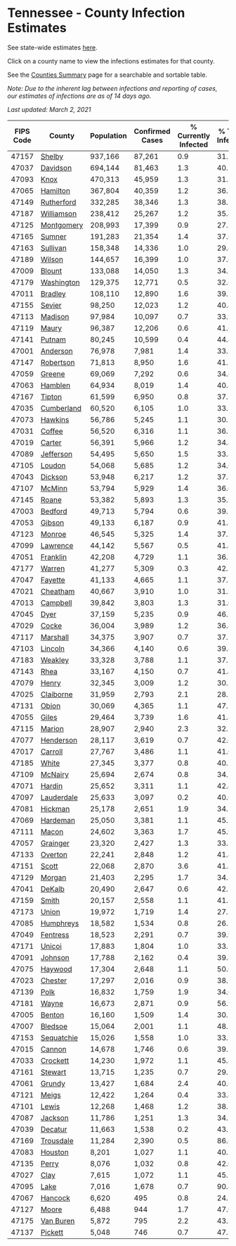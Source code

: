 # Tennessee - County Infection Estimates

See state-wide estimates [here](/infections/us-tn).

Click on a county name to view the infections estimates for that county.

See the [Counties Summary](/infections/summary-counties) page for a searchable and sortable table.

*Note: Due to the inherent lag between infections and reporting of cases, our estimates of infections are as of 14 days ago.*

*Last updated: March 2, 2021*

|   FIPS Code |                   County |   Population |   Confirmed Cases |   % Currently Infected |   % Total Infected |
|-------------|--------------------------|--------------|-------------------|------------------------|--------------------|
|       47157 |         [Shelby](shelby) |      937,166 |            87,261 |                    0.9 |               31.7 |
|       47037 |     [Davidson](davidson) |      694,144 |            81,463 |                    1.3 |               40.2 |
|       47093 |             [Knox](knox) |      470,313 |            45,959 |                    1.3 |               31.8 |
|       47065 |     [Hamilton](hamilton) |      367,804 |            40,359 |                    1.2 |               36.3 |
|       47149 | [Rutherford](rutherford) |      332,285 |            38,346 |                    1.3 |               38.3 |
|       47187 | [Williamson](williamson) |      238,412 |            25,267 |                    1.2 |               35.4 |
|       47125 | [Montgomery](montgomery) |      208,993 |            17,399 |                    0.9 |               27.3 |
|       47165 |         [Sumner](sumner) |      191,283 |            21,354 |                    1.4 |               37.6 |
|       47163 |     [Sullivan](sullivan) |      158,348 |            14,336 |                    1.0 |               29.4 |
|       47189 |         [Wilson](wilson) |      144,657 |            16,399 |                    1.0 |               37.6 |
|       47009 |         [Blount](blount) |      133,088 |            14,050 |                    1.3 |               34.5 |
|       47179 | [Washington](washington) |      129,375 |            12,771 |                    0.5 |               32.6 |
|       47011 |       [Bradley](bradley) |      108,110 |            12,890 |                    1.6 |               39.1 |
|       47155 |         [Sevier](sevier) |       98,250 |            12,023 |                    1.2 |               40.4 |
|       47113 |       [Madison](madison) |       97,984 |            10,097 |                    0.7 |               33.9 |
|       47119 |           [Maury](maury) |       96,387 |            12,206 |                    0.6 |               41.6 |
|       47141 |         [Putnam](putnam) |       80,245 |            10,599 |                    0.4 |               44.4 |
|       47001 |     [Anderson](anderson) |       76,978 |             7,981 |                    1.4 |               33.7 |
|       47147 |   [Robertson](robertson) |       71,813 |             8,950 |                    1.6 |               41.7 |
|       47059 |         [Greene](greene) |       69,069 |             7,292 |                    0.6 |               34.6 |
|       47063 |       [Hamblen](hamblen) |       64,934 |             8,019 |                    1.4 |               40.8 |
|       47167 |         [Tipton](tipton) |       61,599 |             6,950 |                    0.8 |               37.7 |
|       47035 | [Cumberland](cumberland) |       60,520 |             6,105 |                    1.0 |               33.3 |
|       47073 |       [Hawkins](hawkins) |       56,786 |             5,245 |                    1.1 |               30.1 |
|       47031 |         [Coffee](coffee) |       56,520 |             6,316 |                    1.1 |               36.3 |
|       47019 |         [Carter](carter) |       56,391 |             5,966 |                    1.2 |               34.4 |
|       47089 |   [Jefferson](jefferson) |       54,495 |             5,650 |                    1.5 |               33.8 |
|       47105 |         [Loudon](loudon) |       54,068 |             5,685 |                    1.2 |               34.6 |
|       47043 |       [Dickson](dickson) |       53,948 |             6,217 |                    1.2 |               37.9 |
|       47107 |         [McMinn](mcminn) |       53,794 |             5,929 |                    1.4 |               36.0 |
|       47145 |           [Roane](roane) |       53,382 |             5,893 |                    1.3 |               35.9 |
|       47003 |       [Bedford](bedford) |       49,713 |             5,794 |                    0.6 |               39.1 |
|       47053 |         [Gibson](gibson) |       49,133 |             6,187 |                    0.9 |               41.4 |
|       47123 |         [Monroe](monroe) |       46,545 |             5,325 |                    1.4 |               37.3 |
|       47099 |     [Lawrence](lawrence) |       44,142 |             5,567 |                    0.5 |               41.4 |
|       47051 |     [Franklin](franklin) |       42,208 |             4,729 |                    1.1 |               36.5 |
|       47177 |         [Warren](warren) |       41,277 |             5,309 |                    0.3 |               42.3 |
|       47047 |       [Fayette](fayette) |       41,133 |             4,665 |                    1.1 |               37.5 |
|       47021 |     [Cheatham](cheatham) |       40,667 |             3,910 |                    1.0 |               31.9 |
|       47013 |     [Campbell](campbell) |       39,842 |             3,803 |                    1.3 |               31.0 |
|       47045 |             [Dyer](dyer) |       37,159 |             5,235 |                    0.9 |               46.2 |
|       47029 |           [Cocke](cocke) |       36,004 |             3,989 |                    1.2 |               36.4 |
|       47117 |     [Marshall](marshall) |       34,375 |             3,907 |                    0.7 |               37.1 |
|       47103 |       [Lincoln](lincoln) |       34,366 |             4,140 |                    0.6 |               39.4 |
|       47183 |       [Weakley](weakley) |       33,328 |             3,788 |                    1.1 |               37.1 |
|       47143 |             [Rhea](rhea) |       33,167 |             4,150 |                    0.7 |               41.4 |
|       47079 |           [Henry](henry) |       32,345 |             3,009 |                    1.2 |               30.2 |
|       47025 |   [Claiborne](claiborne) |       31,959 |             2,793 |                    2.1 |               28.2 |
|       47131 |           [Obion](obion) |       30,069 |             4,365 |                    1.1 |               47.5 |
|       47055 |           [Giles](giles) |       29,464 |             3,739 |                    1.6 |               41.4 |
|       47115 |         [Marion](marion) |       28,907 |             2,940 |                    2.3 |               32.7 |
|       47077 |   [Henderson](henderson) |       28,117 |             3,619 |                    0.7 |               42.6 |
|       47017 |       [Carroll](carroll) |       27,767 |             3,486 |                    1.1 |               41.0 |
|       47185 |           [White](white) |       27,345 |             3,377 |                    0.8 |               40.1 |
|       47109 |       [McNairy](mcnairy) |       25,694 |             2,674 |                    0.8 |               34.1 |
|       47071 |         [Hardin](hardin) |       25,652 |             3,311 |                    1.1 |               42.4 |
|       47097 | [Lauderdale](lauderdale) |       25,633 |             3,097 |                    0.2 |               40.0 |
|       47081 |       [Hickman](hickman) |       25,178 |             2,651 |                    1.9 |               34.2 |
|       47069 |     [Hardeman](hardeman) |       25,050 |             3,381 |                    1.1 |               45.3 |
|       47111 |           [Macon](macon) |       24,602 |             3,363 |                    1.7 |               45.9 |
|       47057 |     [Grainger](grainger) |       23,320 |             2,427 |                    1.3 |               33.8 |
|       47133 |       [Overton](overton) |       22,241 |             2,848 |                    1.2 |               41.4 |
|       47151 |           [Scott](scott) |       22,068 |             2,870 |                    3.6 |               41.8 |
|       47129 |         [Morgan](morgan) |       21,403 |             2,295 |                    1.7 |               34.8 |
|       47041 |         [DeKalb](dekalb) |       20,490 |             2,647 |                    0.6 |               42.7 |
|       47159 |           [Smith](smith) |       20,157 |             2,558 |                    1.1 |               41.8 |
|       47173 |           [Union](union) |       19,972 |             1,719 |                    1.4 |               27.5 |
|       47085 |   [Humphreys](humphreys) |       18,582 |             1,534 |                    0.8 |               26.7 |
|       47049 |     [Fentress](fentress) |       18,523 |             2,291 |                    0.7 |               39.9 |
|       47171 |         [Unicoi](unicoi) |       17,883 |             1,804 |                    1.0 |               33.2 |
|       47091 |       [Johnson](johnson) |       17,788 |             2,162 |                    0.4 |               39.4 |
|       47075 |       [Haywood](haywood) |       17,304 |             2,648 |                    1.1 |               50.6 |
|       47023 |       [Chester](chester) |       17,297 |             2,016 |                    0.9 |               38.2 |
|       47139 |             [Polk](polk) |       16,832 |             1,759 |                    1.9 |               34.0 |
|       47181 |           [Wayne](wayne) |       16,673 |             2,871 |                    0.9 |               56.9 |
|       47005 |         [Benton](benton) |       16,160 |             1,509 |                    1.4 |               30.5 |
|       47007 |       [Bledsoe](bledsoe) |       15,064 |             2,001 |                    1.1 |               48.5 |
|       47153 | [Sequatchie](sequatchie) |       15,026 |             1,558 |                    1.0 |               33.7 |
|       47015 |         [Cannon](cannon) |       14,678 |             1,746 |                    0.6 |               39.3 |
|       47033 |     [Crockett](crockett) |       14,230 |             1,972 |                    1.1 |               45.4 |
|       47161 |       [Stewart](stewart) |       13,715 |             1,235 |                    0.7 |               29.2 |
|       47061 |         [Grundy](grundy) |       13,427 |             1,684 |                    2.4 |               40.6 |
|       47121 |           [Meigs](meigs) |       12,422 |             1,264 |                    0.4 |               33.4 |
|       47101 |           [Lewis](lewis) |       12,268 |             1,468 |                    1.2 |               38.5 |
|       47087 |       [Jackson](jackson) |       11,786 |             1,251 |                    1.3 |               34.5 |
|       47039 |       [Decatur](decatur) |       11,663 |             1,538 |                    0.2 |               43.2 |
|       47169 |   [Trousdale](trousdale) |       11,284 |             2,390 |                    0.5 |               86.6 |
|       47083 |       [Houston](houston) |        8,201 |             1,027 |                    1.1 |               40.5 |
|       47135 |           [Perry](perry) |        8,076 |             1,032 |                    0.8 |               42.0 |
|       47027 |             [Clay](clay) |        7,615 |             1,072 |                    1.1 |               45.1 |
|       47095 |             [Lake](lake) |        7,016 |             1,678 |                    0.7 |               90.4 |
|       47067 |       [Hancock](hancock) |        6,620 |               495 |                    0.8 |               24.7 |
|       47127 |           [Moore](moore) |        6,488 |               944 |                    1.7 |               47.0 |
|       47175 |   [Van Buren](van-buren) |        5,872 |               795 |                    2.2 |               43.5 |
|       47137 |       [Pickett](pickett) |        5,048 |               746 |                    0.7 |               47.8 |